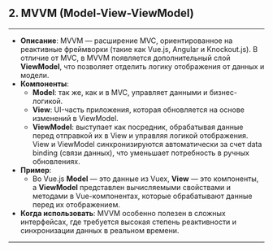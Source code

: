 ## 2. MVVM (Model-View-ViewModel)

---
- **Описание**: MVVM — расширение MVC, ориентированное на реактивные фреймворки (такие как Vue.js, Angular и Knockout.js). В отличие от MVC, в MVVM появляется дополнительный слой **ViewModel**, что позволяет отделить логику отображения от данных и модели.
- **Компоненты**:
    - **Model**: так же, как и в MVC, управляет данными и бизнес-логикой.
    - **View**: UI-часть приложения, которая обновляется на основе изменений в ViewModel.
    - **ViewModel**: выступает как посредник, обрабатывая данные перед отправкой их в View и управляя логикой отображения. View и ViewModel синхронизируются автоматически за счет data binding (связи данных), что уменьшает потребность в ручных обновлениях.
- **Пример**:
    - Во Vue.js **Model** — это данные из Vuex, **View** — это компоненты, а **ViewModel** представлен вычисляемыми свойствами и методами в Vue-компонентах, которые обрабатывают данные перед их отображением.
- **Когда использовать**: MVVM особенно полезен в сложных интерфейсах, где требуется высокая степень реактивности и синхронизации данных в реальном времени.
---
